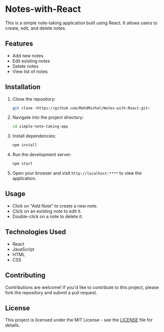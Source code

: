 # Notes-with-React
This is a simple note-taking application built using React. It allows users to create, edit, and delete notes.

## Features

- Add new notes
- Edit existing notes
- Delete notes
- View list of notes

## Installation

1. Clone the repository:

    ```bash
    git clone <https://github.com/MohdMinhal/Notes-with-React.git>
    ```

2. Navigate into the project directory:

    ```bash
    cd simple-note-taking-app
    ```

3. Install dependencies:

    ```bash
    npm install
    ```

4. Run the development server:

    ```bash
    npm start
    ```

5. Open your browser and visit `http://localhost:****` to view the application.

## Usage

- Click on "Add Note" to create a new note.
- Click on an existing note to edit it.
- Double-click on a note to delete it.

## Technologies Used

- React
- JavaScript
- HTML
- CSS

## Contributing

Contributions are welcome! If you'd like to contribute to this project, please fork the repository and submit a pull request.

## License

This project is licensed under the MIT License - see the [LICENSE](LICENSE) file for details.
